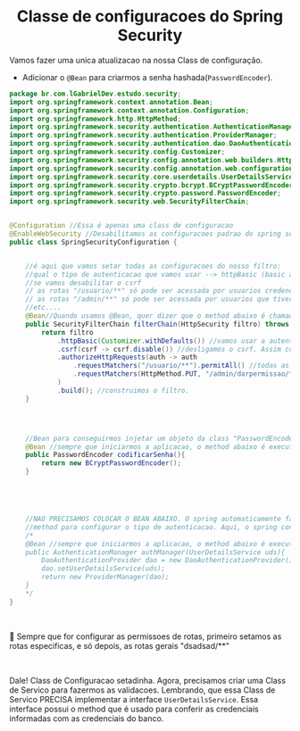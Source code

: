 <h1 align="center">
    <span>Classe de configuracoes do Spring Security</span>
</h1>

Vamos fazer uma unica atualizacao na nossa Class de configuração.

- Adicionar o `@Bean` para criarmos a senha hashada(`PasswordEncoder`).

```java
package br.com.lGabrielDev.estudo.security;
import org.springframework.context.annotation.Bean;
import org.springframework.context.annotation.Configuration;
import org.springframework.http.HttpMethod;
import org.springframework.security.authentication.AuthenticationManager;
import org.springframework.security.authentication.ProviderManager;
import org.springframework.security.authentication.dao.DaoAuthenticationProvider;
import org.springframework.security.config.Customizer;
import org.springframework.security.config.annotation.web.builders.HttpSecurity;
import org.springframework.security.config.annotation.web.configuration.EnableWebSecurity;
import org.springframework.security.core.userdetails.UserDetailsService;
import org.springframework.security.crypto.bcrypt.BCryptPasswordEncoder;
import org.springframework.security.crypto.password.PasswordEncoder;
import org.springframework.security.web.SecurityFilterChain;


@Configuration //Essa é apenas uma class de configuracao
@EnableWebSecurity //Desabilitamos as configuracoes padrao do spring security, e dizemos que NÓS é que vamos configurar
public class SpringSecurityConfiguration {


    //é aqui que vamos setar todas as configuracoes do nosso filtro:
    //qual o tipo de autenticacao que vamos usar --> httpBasic (basic auth)
    //se vamos desabilitar o csrf
    // as rotas "/usuario/**" só pode ser acessada por usuarios credenciados
    // as rotas "/admin/**" só pode ser acessada por usuarios que tiverem a role/cargo "ADMIN_FODA_PICA"
    //etc....
    @Bean//Quando usamos @Bean, quer dizer que o method abaixo é chamado sempre que a aplicacao inicia. Ou seja, essas configuracoes de restricao serão aplicadas sempre que rodamos a aplicacao.
    public SecurityFilterChain filterChain(HttpSecurity filtro) throws Exception{
        return filtro
            .httpBasic(Customizer.withDefaults()) //vamos usar a autenticacao basica (username and password)
            .csrf(csrf -> csrf.disable()) //desligamos o csrf. Assim conseguimos fazer operacoes sensiveis (deletar,atualizar,etc...)
            .authorizeHttpRequests(auth -> auth
                .requestMatchers("/usuario/**").permitAll() //todas as rotas de "usuario" terao permissao total
                .requestMatchers(HttpMethod.PUT, "/admin/darpermissao/**").hasAuthority("ADMIN_FODAO") //esse method "hasAuthority()" chama aquele method `getAuthorities()`, que veio junto com a interface "UserDetails", lembra? Ele verifica se existe o cargo "ADMIN_FODAO" naquela lista de cargos do usuario. Sacou??
            )
            .build(); //construimos o filtro. 
    }




    //Bean para conseguirmos injetar um objeto da class "PasswordEncoder". É com esse objeto que vamos conseguir codificar nossa senha para o banco.
    @Bean //sempre que iniciarmos a aplicacao, o method abaixo é executado
    public PasswordEncoder codificarSenha(){
        return new BCryptPasswordEncoder();
    }





    //NAO PRECISAMOS COLOCAR O BEAN ABAIXO. O spring automaticamente faz a configuracao dese "AuthenticationManager" autmaticamente. 
    //method para configurar o tipo de autenticacao. Aqui, o spring consegue identificar automaticamente qual foi a Class que implementou a interface "UserDetailsService". Por isso, nao precisamos injetar a nossa class "UserDetailsService" aqui. 
    /*
    @Bean //sempre que iniciarmos a aplicacao, o method abaixo é executado
    public AuthenticationManager authManager(UserDetailsService uds){
        DaoAuthenticationProvider dao = new DaoAuthenticationProvider();
        dao.setUserDetailsService(uds);
        return new ProviderManager(dao);
    }
    */
}
```

<br>

📖 Sempre que for configurar as permissoes de rotas, primeiro setamos as rotas especificas, e só depois, as rotas gerais "dsadsad/**"

<br>

Dale! Class de Configuracao setadinha. Agora, precisamos criar uma Class de Servico para fazermos as validacoes. Lembrando, que essa Class de Servico PRECISA implementar a interface `UserDetailsService`. Essa interface possui o method que é usado para conferir as credenciais informadas com as credenciais do banco.